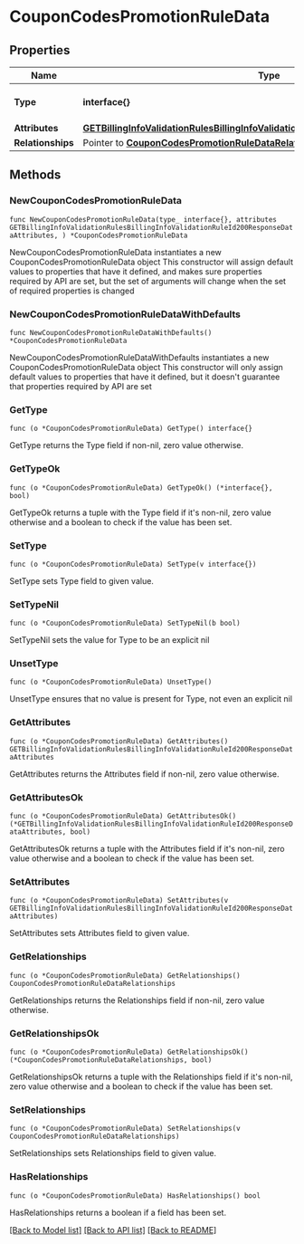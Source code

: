 # CouponCodesPromotionRuleData

## Properties

Name | Type | Description | Notes
------------ | ------------- | ------------- | -------------
**Type** | **interface{}** | The resource&#39;s type | 
**Attributes** | [**GETBillingInfoValidationRulesBillingInfoValidationRuleId200ResponseDataAttributes**](GETBillingInfoValidationRulesBillingInfoValidationRuleId200ResponseDataAttributes.md) |  | 
**Relationships** | Pointer to [**CouponCodesPromotionRuleDataRelationships**](CouponCodesPromotionRuleDataRelationships.md) |  | [optional] 

## Methods

### NewCouponCodesPromotionRuleData

`func NewCouponCodesPromotionRuleData(type_ interface{}, attributes GETBillingInfoValidationRulesBillingInfoValidationRuleId200ResponseDataAttributes, ) *CouponCodesPromotionRuleData`

NewCouponCodesPromotionRuleData instantiates a new CouponCodesPromotionRuleData object
This constructor will assign default values to properties that have it defined,
and makes sure properties required by API are set, but the set of arguments
will change when the set of required properties is changed

### NewCouponCodesPromotionRuleDataWithDefaults

`func NewCouponCodesPromotionRuleDataWithDefaults() *CouponCodesPromotionRuleData`

NewCouponCodesPromotionRuleDataWithDefaults instantiates a new CouponCodesPromotionRuleData object
This constructor will only assign default values to properties that have it defined,
but it doesn't guarantee that properties required by API are set

### GetType

`func (o *CouponCodesPromotionRuleData) GetType() interface{}`

GetType returns the Type field if non-nil, zero value otherwise.

### GetTypeOk

`func (o *CouponCodesPromotionRuleData) GetTypeOk() (*interface{}, bool)`

GetTypeOk returns a tuple with the Type field if it's non-nil, zero value otherwise
and a boolean to check if the value has been set.

### SetType

`func (o *CouponCodesPromotionRuleData) SetType(v interface{})`

SetType sets Type field to given value.


### SetTypeNil

`func (o *CouponCodesPromotionRuleData) SetTypeNil(b bool)`

 SetTypeNil sets the value for Type to be an explicit nil

### UnsetType
`func (o *CouponCodesPromotionRuleData) UnsetType()`

UnsetType ensures that no value is present for Type, not even an explicit nil
### GetAttributes

`func (o *CouponCodesPromotionRuleData) GetAttributes() GETBillingInfoValidationRulesBillingInfoValidationRuleId200ResponseDataAttributes`

GetAttributes returns the Attributes field if non-nil, zero value otherwise.

### GetAttributesOk

`func (o *CouponCodesPromotionRuleData) GetAttributesOk() (*GETBillingInfoValidationRulesBillingInfoValidationRuleId200ResponseDataAttributes, bool)`

GetAttributesOk returns a tuple with the Attributes field if it's non-nil, zero value otherwise
and a boolean to check if the value has been set.

### SetAttributes

`func (o *CouponCodesPromotionRuleData) SetAttributes(v GETBillingInfoValidationRulesBillingInfoValidationRuleId200ResponseDataAttributes)`

SetAttributes sets Attributes field to given value.


### GetRelationships

`func (o *CouponCodesPromotionRuleData) GetRelationships() CouponCodesPromotionRuleDataRelationships`

GetRelationships returns the Relationships field if non-nil, zero value otherwise.

### GetRelationshipsOk

`func (o *CouponCodesPromotionRuleData) GetRelationshipsOk() (*CouponCodesPromotionRuleDataRelationships, bool)`

GetRelationshipsOk returns a tuple with the Relationships field if it's non-nil, zero value otherwise
and a boolean to check if the value has been set.

### SetRelationships

`func (o *CouponCodesPromotionRuleData) SetRelationships(v CouponCodesPromotionRuleDataRelationships)`

SetRelationships sets Relationships field to given value.

### HasRelationships

`func (o *CouponCodesPromotionRuleData) HasRelationships() bool`

HasRelationships returns a boolean if a field has been set.


[[Back to Model list]](../README.md#documentation-for-models) [[Back to API list]](../README.md#documentation-for-api-endpoints) [[Back to README]](../README.md)


